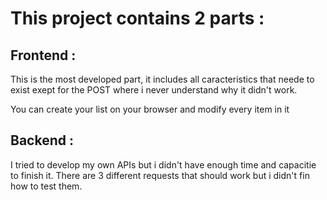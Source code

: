 # This project contains 2 parts :

## Frontend :

This is the most developed part, it includes all caracteristics that neede to exist exept for the POST where i never understand why it didn't work.

You can create your list on your browser and modify every item in it 

## Backend :

I tried to develop my own APIs but i didn't have enough time and capacitie to finish it. There are 3 different requests that should work but i didn't fin how to test them.
